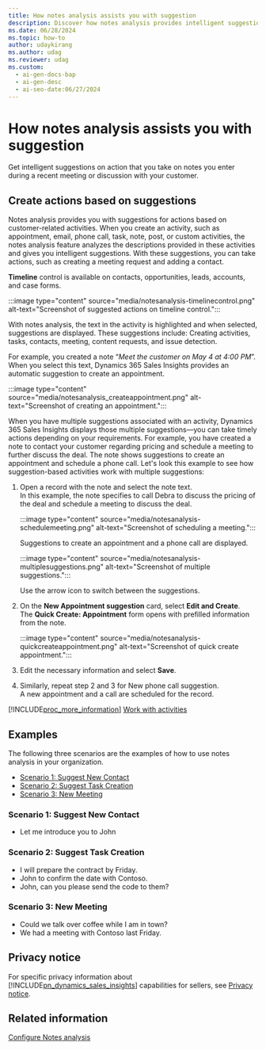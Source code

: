 ```yaml
---
title: How notes analysis assists you with suggestion
description: Discover how notes analysis provides intelligent suggestions for customer-related actions, aiding sales roles in timely decision-making.
ms.date: 06/28/2024
ms.topic: how-to
author: udaykirang
ms.author: udag
ms.reviewer: udag
ms.custom:
  - ai-gen-docs-bap
  - ai-gen-desc
  - ai-seo-date:06/27/2024
---
```


# How notes analysis assists you with suggestion 

Get intelligent suggestions on action that you take on notes you enter during a recent meeting or discussion with your customer.

## Create actions based on suggestions

Notes analysis provides you with suggestions for actions based on customer-related activities. When you create an activity, such as appointment, email, phone call, task, note, post, or custom activities, the notes analysis feature analyzes the descriptions provided in these activities and gives you intelligent suggestions. With these suggestions, you can take actions, such as creating a meeting request and adding a contact.

**Timeline** control is available on contacts, opportunities, leads, accounts, and case forms.

:::image type="content" source="media/notesanalysis-timelinecontrol.png" alt-text="Screenshot of suggested actions on timeline control.":::

With notes analysis, the text in the activity is highlighted and when selected, suggestions are displayed. These suggestions include: Creating activities, tasks, contacts, meeting, content requests, and issue detection.

For example, you created a note “*Meet the customer on May 4 at 4:00 PM*”. When you select this text, Dynamics 365 Sales Insights provides an automatic suggestion to create an appointment.

:::image type="content" source="media/notesanalysis_createappointment.png" alt-text="Screenshot of creating an appointment.":::

When you have multiple suggestions associated with an activity, Dynamics 365 Sales Insights displays those multiple suggestions—you can take timely actions depending on your requirements. For example, you have created a note to contact your customer regarding pricing and schedule a meeting to further discuss the deal. The note shows suggestions to create an appointment and schedule a phone call. Let's look this example to see how suggestion-based activities work with multiple suggestions:

1. Open a record with the note and select the note text.  
    In this example, the note specifies to call Debra to discuss the pricing of the deal and schedule a meeting to discuss the deal.

    :::image type="content" source="media/notesanalysis-schedulemeeting.png" alt-text="Screenshot of scheduling a meeting.":::

    Suggestions to create an appointment and a phone call are displayed.

    :::image type="content" source="media/notesanalysis-multiplesuggestions.png" alt-text="Screenshot of multiple suggestions.":::

    Use the arrow icon to switch between the suggestions.

1. On the **New Appointment suggestion** card, select **Edit and Create**.  
    The **Quick Create: Appointment** form opens with prefilled information from the note.  

    :::image type="content" source="media/notesanalysis-quickcreateappointment.png" alt-text="Screenshot of quick create appointment.":::

1. Edit the necessary information and select **Save**.  
1. Similarly, repeat step 2 and 3 for New phone call suggestion.  
    A new appointment and a call are scheduled for the record.

[!INCLUDE[proc_more_information](../includes/proc-more-information.md)] [Work with activities](/dynamics365/customer-engagement/basics/work-with-activities)

## Examples

The following three scenarios are the examples of how to use notes analysis in your organization.

- [Scenario 1: Suggest New Contact](#scenario-1-suggest-new-contact)
- [Scenario 2: Suggest Task Creation](#scenario-2-suggest-task-creation)
- [Scenario 3: New Meeting](#scenario-3-new-meeting)


### Scenario 1: Suggest New Contact

   - Let me introduce you to John
    
### Scenario 2: Suggest Task Creation

   - I will prepare the contract by Friday.
   - John to confirm the date with Contoso.
   - John, can you please send the code to them?
 
### Scenario 3: New Meeting

   - Could we talk over coffee while I am in town?
   - We had a meeting with Contoso last Friday.

## Privacy notice  

For specific privacy information about [!INCLUDE[pn_dynamics_sales_insights](../includes/pn-dynamics-sales-insights.md)] capabilities for sellers, see [Privacy notice](./privacy-notice.md).

## Related information

[Configure Notes analysis](configure-notes-analysis.md)  
